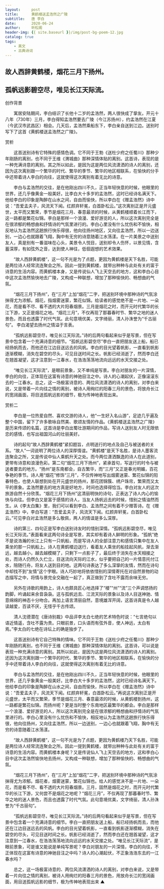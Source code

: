 ```yaml
---
layout:     post
title:      黄鹤楼送孟浩然之广陵
subtitle:   唐 李白
date:       2020-06-24
author:     听松阁
header-img: {{ site.baseurl }}/img/post-bg-poem-12.jpg
catalog: true
tags:
    - 美文
    - 古典诗词
---
```



## 故人西辞黄鹤楼，烟花三月下扬州。
## 孤帆远影碧空尽，唯见长江天际流。



创作背景



　　寓居安陆期间，李白结识了长他十二岁的孟浩然，两人很快成了挚友。开元十八年（730年）三月，李白得知孟浩然要去广陵（今江苏扬州），约孟浩然在江夏（今武汉市武昌区）相会。几天后，孟浩然乘船东下，李白亲自送到江边。送别时写下了这首《黄鹤楼送孟浩然之广陵》。



赏析



　　这首送别诗有它特殊的感情色调。它不同于王勃《送杜少府之任蜀川》那种少年刚肠的离别，也不同于王维《渭城曲》那种深情体贴的离别。这首诗，表现的是一种充满诗意的离别。其之所以如此，是因为这是两位风流潇洒的诗人的离别，还因为这次离别跟一个繁华的时代、繁华的季节、繁华的地区相联系，在愉快的分手中还带着诗人李白的向往，这就使得这次离别有着无比的诗意。



　　李白与孟浩然的交往，是在他刚出四川不久，正当年轻快意的时候，他眼里的世界，还几乎像黄金一般美好。比李白大十多岁的孟浩然，这时已经诗名满天下。他给李白的印象是陶醉在山水之间，自由而愉快，所以李白在《赠孟浩然》诗中说：“吾爱孟夫子，风流天下闻。红颜弃轩冕，白首卧松云。”这次离别正是开元盛世，太平而又繁荣，季节是烟花三月、春意最浓的时候，从黄鹤楼顺着长江而下，这一路都是繁花似锦。李白是那样一个浪漫、爱好游览的人，所以这次离别完全是在很浓郁的畅想曲和抒情诗的气氛里进行的。李白心里没有什么忧伤和不愉快，相反地认为孟浩然这趟旅行快乐得很，他向往扬州地区，又向往孟浩然，所以一边送别，一边心也就跟着飞翔，胸中有无穷的诗意随着江水荡漾。在一片美景之中送别友人，真是别有一番滋味在心头，美景令人悦目，送别却令人伤怀，以景见情，含蓄深厚，有如弦外之音，达到使人神往，低徊遐想的艺术效果。



　　“故人西辞黄鹤楼”，这一句不光是为了点题，更因为黄鹤楼是天下名胜，可能是两位诗人经常流连聚会之所。因此一提到黄鹤楼，就带出种种与此处有关的富于诗意的生活内容。而黄鹤楼本身，又是传说仙人飞上天空去的地方，这和李白心目中这次孟浩然愉快地去广陵，又构成一种联想，增加了那种愉快的、畅想曲的气氛。



　　“烟花三月下扬州”，在“三月”上加“烟花”二字，把送别环境中那种诗的气氛涂抹得尤为浓郁。烟花，指烟雾迷蒙，繁花似锦。给读者的感觉绝不是一片地、一朵花，而是看不尽、看不透的大片阳春烟景。三月是烟花之时，而开元时代繁华的长江下游，又正是烟花之地。“烟花三月”，不仅再现了那暮春时节、繁华之地的迷人景色，而且也透露了时代气氛。此句意境优美，文字绮丽，清人孙洙誉为“千古丽句”。 李白渴望去扬州之情溢于言表。



　　“孤帆远影碧空尽，唯见长江天际流。”诗的后两句看起来似乎是写景，但在写景中包含着一个充满诗意的细节。“孤帆远影碧空尽”李白一直把朋友送上船，船已经扬帆而去，而他还在江边目送远去的风帆。李白的目光望着帆影，一直看到帆影逐渐模糊，消失在碧空的尽头，可见目送时间之长。帆影已经消逝了，然而李白还在翘首凝望，这才注意到一江春水，在浩浩荡荡地流向远远的水天交接之处。



　　“唯见长江天际流”，是眼前景象，又不单纯是写景。李白对朋友的一片深情，李白的向往，正体现在这富有诗意的神驰目注之中。诗人的心潮起伏，正像滚滚东去的一江春水。总之，这一场极富诗意的、两位风流潇洒的诗人的离别，对李白来说，又是带着一片向往之情的离别，被诗人用绚烂的阳春三月的景色，将放舟长江的宽阔画面，将目送孤帆远影的细节，极为传神地表现出来。









赏析二



　　李白是一位热爱自然、喜欢交游的诗人，他“一生好入名山游”，足迹几乎遍及整个中国，留下了许多歌咏自然美、歌颂友情的作品。《黄鹤楼送孟浩然之广陵》是历来传颂的名篇，这首诗是李白出蜀壮游期间的作品，写诗人送别友人时无限依恋的感情，也写出祖国河山的壮丽美好。



　　诗的起句“故人西辞黄鹤楼”紧扣题旨，点明送行的地点及自己与被送者的关系。“故人”一词说明了两位诗人的深厚情谊。“黄鹤楼”是天下名胜，是诗人墨客流连聚会之所，又是传说中仙人乘鹤升天之处。而今两位潇洒飘逸的诗人在此道别，更带有诗意和浪漫色彩。第二句“烟花三月下扬州”，紧承首句，写送行的时令与被送者要去的地方。“扬州”是东南都会，自古繁华，而“三月”又正是春光明媚，百花争艳的季节。诗人用“烟花”修饰“三月”，不仅传神地写出烟雾迷蒙、繁花似锦的阳春特色，也使人联想到处在开元盛世的扬州，那花团锦簇、绣户珠帘，繁荣而又太平的景象。孟浩然要去的地方真是好地方，时间也选择得恰当。李白对友人的这次旅游自然十分欣羡。“烟花三月下扬州”这清丽明快的诗句，正表达了诗人内心的愉快与向往。但李白又是富于感情的诗人，当友人扬帆远去的时候，惜别之情油然而生。从《李太白集》里，我们可以看到李白、孟浩然之间有着不少赠答诗。在《赠孟浩然》中，李白写道：“吾爱孟夫子，风流天下闻。红颜弃轩冕，白首卧松云。”可见李白对孟浩然是多么敬佩，两人的情谊是多么深厚。



　　诗的第三、四句正是写李白送别诗友时的惜别深情。“孤帆远影碧空尽，唯见长江天际流。”表面看来这两句诗全是写景，其实却有着诗人鲜明的形象。“孤帆”绝不是说浩瀚的长江上只有一只帆船，而是写诗人的全部注意力和感情只集中在友人乘坐的那一只帆船上。诗人在黄鹤楼边送行，看着友人乘坐的船挂起风帆，渐去渐远，越去越小，越去越模糊了，只剩下一点影子了，最后终于消失在水天相接之处，而诗人仍然久久伫立，目送流向天际的江水，似乎要把自己的一片情意托付江水，陪随行舟，将友人送到目的地。这两句诗表达了多么深挚的友情，然而在诗句中却找不到“友情”这个字眼。诗人巧妙地将依依惜别的深情寄托在对自然景物的动态描写之中，将情与景完全交融在一起了，真正做到了含吐不露而余味无穷。



　　另外在诗歌的用韵上，诗人也颇具匠心地选择了“楼”“州”“流”三个声调悠扬的韵脚，吟诵起来余音袅袅。这与孤帆远去、江流天际的景象以及诗人目送神驰、情意绵绵的神态十分吻合。再加上语言清丽自然，意境雄浑开阔，这首诗真是令人越读越爱，百读不厌，无怪乎千古传颂。



　　清人沈德潜在《唐诗别裁》中品评李太白七绝的艺术特色时说：“七言绝句以语近情遥，含吐不露为贵。只眼前景，口头语而有弦外音，使人神远，太白有焉。”李太白的七绝在诗坛上的确是独步了。



　　这首送别诗有它自己特殊的情味。它不同于王勃《送杜少府之任蜀川》那种少年刚肠的离别，也不同于王维《渭城曲》那种深情体贴的离别。这首诗，可以说是表现一种充满诗意的离别。其所以如此，是因为这是两位风流潇洒的诗人的离别。还因为这次离别跟一个繁华的时代、繁华的季节、繁华的地区相联系，在愉快的分手中还带着诗人李白的向往，这就使得这次离别有着无比的诗意。



　　李白与孟浩然的交往，是在他刚出四川不久，正当年轻快意的时候，他眼里的世界，还几乎象黄金一般美好。比李白大十多岁的孟浩然，这时已经诗名满天下。他给李白的印象是陶醉在山水之间，自由而愉快，所以李白在《赠孟浩然》诗中说：“吾爱孟夫子，风流天下闻。红颜弃轩冕，白首卧松云。”再说这次离别正是开元盛世，太平而又繁荣，季节是烟花三月、春意最浓的时候，从黄鹤楼到扬州，这一路都是繁花似锦。而扬州呢？更是当时整个东南地区最繁华的都会。李白是那样一个浪漫、爱好游览的人，所以这次离别完全是在很浓郁的畅想曲和抒情诗的气氛里进行的。李白心里没有什么忧伤和不愉快，相反地认为孟浩然这趟旅行快乐得很，他向往扬州，又向往孟浩然，所以一边送别，一边心也就跟着飞翔，胸中有无穷的诗意随着江水荡漾。



　　“故人西辞黄鹤楼”，这一句不光是为了点题，更因为黄鹤楼乃天下名胜，可能是两位诗人经常流连聚会之所。因此一提到黄鹤楼，就带出种种与此处有关的富于诗意的生活内容。而黄鹤楼本身呢？又是传说仙人飞上天空去的地方，这和李白心目中这次孟浩然愉快地去扬州，又构成一种联想，增加了那种愉快的、畅想曲的气氛。



　　“烟花三月下扬州”，在“三月”上加“烟花”二字，把送别环境中那种诗的气氛涂抹得尤为浓郁。烟花者，烟雾迷蒙，繁花似锦也。给人的感觉决不是一片地、一朵花，而是看不尽、看不透的大片阳春烟景。三月，固然是烟花之时，而开元时代繁华的长江下游，又何尝不是烟花之地呢？“烟花三月”，不仅再现了那暮春时节、繁华之地的迷人景色，而且也透露了时代气氛。此句意境优美，文字绮丽，清人孙洙誉为“千古丽句”。



　　“孤帆远影碧空尽，唯见长江天际流。”诗的后两句看起来似乎是写景，但在写景中包含着一个充满诗意的细节。李白一直把朋友送上船，船已经扬帆而去，而他还在江边目送远去的风帆。李白的目光望着帆影，一直看到帆影逐渐模糊，消失在碧空的尽头，可见目送时间之长。帆影已经消逝了，然而李白还在翘首凝望，这才注意到一江春水，在浩浩荡荡地流向远远的水天交接之处。“唯见长江天际流”，是眼前景象，可是谁又能说是单纯写景呢？李白对朋友的一片深情，李白的向往，不正体现在这富有诗意的神驰目注之中吗？诗人的心潮起伏，不正象浩浩东去的一江春水吗？



　　总之，这一场极富诗意的、两位风流潇洒的诗人的离别，对李白来说，又是带着一片向往之情的离别，被诗人用绚烂的阳春三月的景色，用放舟长江的宽阔画面，用目送孤帆远影的细节，极为传神地表现出来 ▲
